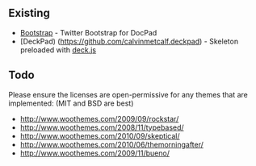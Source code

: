 ## Existing

- [Bootstrap](https://github.com/balupton/bootstrap.docpad) - Twitter Bootstrap for DocPad
- [DeckPad) (https://github.com/calvinmetcalf.deckpad) - Skeleton preloaded with [deck.js](https://github.com/imakewebthings/deck.js)


## Todo

Please ensure the licenses are open-permissive for any themes that are implemented: (MIT and BSD are best)

- http://www.woothemes.com/2009/09/rockstar/
- http://www.woothemes.com/2008/11/typebased/
- http://www.woothemes.com/2010/09/skeptical/
- http://www.woothemes.com/2010/06/themorningafter/
- http://www.woothemes.com/2009/11/bueno/
